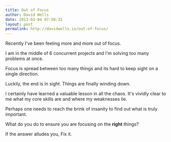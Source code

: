 ```yaml
---
title: Out of Focus
author: David Wells
date: 2013-03-04 07:50:32
layout: post
permalink: http://davidwells.io/out-of-focus/
---
```


Recently I've been feeling more and more out of focus.

I am in the middle of 6 concurrent projects and I'm solving too many problems at once.

Focus is spread between too many things and its hard to keep sight on a single direction.

Luckily, the end is in sight. Things are finally winding down.

I certainly have learned a valuable lesson in all the chaos. It's vividly clear to me what my core skills are and where my weaknesses lie.

Perhaps one needs to reach the brink of insanity to find out what is truly important.

What do you do to ensure you are focusing on the <strong>right</strong> things?

If the answer alludes you, Fix it.

